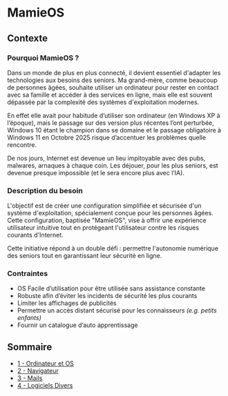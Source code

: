 # MamieOS

## Contexte

### Pourquoi MamieOS ?

Dans un monde de plus en plus connecté, il devient essentiel d'adapter les technologies aux besoins des seniors. Ma grand-mère, comme beaucoup de personnes âgées, souhaite utiliser un ordinateur pour rester en contact avec sa famille et accéder à des services en ligne, mais elle est souvent dépassée par la complexité des systèmes d'exploitation modernes.

En effet elle avait pour habitude d’utiliser son ordinateur (en Windows XP à l’époque), mais le passage sur des version plus récentes l’ont perturbée, Windows 10 étant le champion dans se domaine et le passage obligatoire à Windows 11 en Octobre 2025 risque d’accentuer les problèmes quelle rencontre.

De nos jours, Internet est devenue un lieu impitoyable avec des pubs, malwares, arnaques à chaque coin. Les déjouer, pour les plus seniors, est devenue presque impossible (et le sera encore plus avec l’IA).

### Description du besoin

L'objectif est de créer une configuration simplifiée et sécurisée d'un système d'exploitation, spécialement conçue pour les personnes âgées. Cette configuration, baptisée "MamieOS", vise à offrir une expérience utilisateur intuitive tout en protégeant l'utilisateur contre les risques courants d'Internet.

Cette initiative répond à un double défi : permettre l'autonomie numérique des seniors tout en garantissant leur sécurité en ligne.

### Contraintes

* OS Facile d’utilisation pour être utilisée sans assistance constante
* Robuste afin d’éviter les incidents de sécurité les plus courants
* Limiter les affichages de publicités
* Permettre un accès distant sécurisé pour les connaisseurs *(e.g. petits enfants)*
* Fournir un catalogue d’auto apprentissage

## Sommaire

* [1 - Ordinateur et OS](./1%20-%20Ordinateur%20et%20OS/README.md)
* [2 - Navigateur](./2%20-%20Navigateur/README.md)
* [3 - Mails](./3%20-%20Mails/README.md)
* [4 - Logiciels Divers](./4%20-%20Logiciels%20Divers/README.md)
